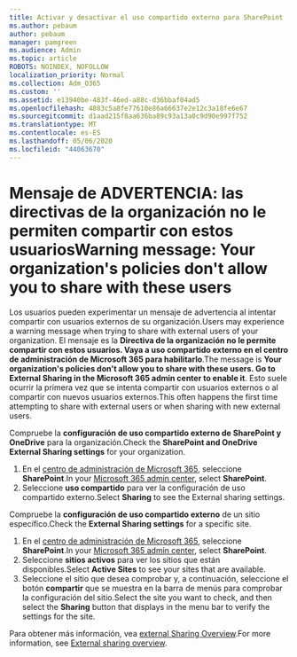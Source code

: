 ```yaml
---
title: Activar y desactivar el uso compartido externo para SharePoint
ms.author: pebaum
author: pebaum
manager: pamgreen
ms.audience: Admin
ms.topic: article
ROBOTS: NOINDEX, NOFOLLOW
localization_priority: Normal
ms.collection: Adm_O365
ms.custom: ''
ms.assetid: e13940be-483f-46ed-a88c-d36bbaf04ad5
ms.openlocfilehash: 4883c5a8fe77610e86a66637e2e12c3a18fe6e67
ms.sourcegitcommit: d1aad215f8aa636ba89c93a13a0c9d90e997f752
ms.translationtype: MT
ms.contentlocale: es-ES
ms.lasthandoff: 05/06/2020
ms.locfileid: "44063670"
---
```

# <a name="warning-message-your-organizations-policies-dont-allow-you-to-share-with-these-users"></a><span data-ttu-id="9595a-102">Mensaje de ADVERTENCIA: las directivas de la organización no le permiten compartir con estos usuarios</span><span class="sxs-lookup"><span data-stu-id="9595a-102">Warning message: Your organization's policies don't allow you to share with these users</span></span>

<span data-ttu-id="9595a-103">Los usuarios pueden experimentar un mensaje de advertencia al intentar compartir con usuarios externos de su organización.</span><span class="sxs-lookup"><span data-stu-id="9595a-103">Users may experience a warning message when trying to share with external users of your organization.</span></span> <span data-ttu-id="9595a-104">El mensaje es la **Directiva de la organización no le permite compartir con estos usuarios. Vaya a uso compartido externo en el centro de administración de Microsoft 365 para habilitarlo**.</span><span class="sxs-lookup"><span data-stu-id="9595a-104">The message is **Your organization's policies don't allow you to share with these users. Go to External Sharing in the Microsoft 365 admin center to enable it**.</span></span> <span data-ttu-id="9595a-105">Esto suele ocurrir la primera vez que se intenta compartir con usuarios externos o al compartir con nuevos usuarios externos.</span><span class="sxs-lookup"><span data-stu-id="9595a-105">This often happens the first time attempting to share with external users or when sharing with new external users.</span></span>

<span data-ttu-id="9595a-106">Compruebe la **configuración de uso compartido externo de SharePoint y OneDrive** para la organización.</span><span class="sxs-lookup"><span data-stu-id="9595a-106">Check the **SharePoint and OneDrive External Sharing settings** for your organization.</span></span>

1. <span data-ttu-id="9595a-107">En el [centro de administración de Microsoft 365](https://admin.microsoft.com/AdminPortal/Home#/homepage">https://admin.microsoft.com/), seleccione **SharePoint**.</span><span class="sxs-lookup"><span data-stu-id="9595a-107">In your [Microsoft 365 admin center](https://admin.microsoft.com/AdminPortal/Home#/homepage">https://admin.microsoft.com/), select **SharePoint**.</span></span>
3. <span data-ttu-id="9595a-108">Seleccione **uso compartido** para ver la configuración de uso compartido externo.</span><span class="sxs-lookup"><span data-stu-id="9595a-108">Select **Sharing** to see the External sharing settings.</span></span>

<span data-ttu-id="9595a-109">Compruebe la **configuración de uso compartido externo** de un sitio específico.</span><span class="sxs-lookup"><span data-stu-id="9595a-109">Check the **External Sharing settings** for a specific site.</span></span>

1. <span data-ttu-id="9595a-110">En el [centro de administración de Microsoft 365](https://admin.microsoft.com/AdminPortal/Home#/homepage">https://admin.microsoft.com/), seleccione **SharePoint**.</span><span class="sxs-lookup"><span data-stu-id="9595a-110">In your [Microsoft 365 admin center](https://admin.microsoft.com/AdminPortal/Home#/homepage">https://admin.microsoft.com/), select **SharePoint**.</span></span>
2. <span data-ttu-id="9595a-111">Seleccione **sitios activos** para ver los sitios que están disponibles.</span><span class="sxs-lookup"><span data-stu-id="9595a-111">Select **Active Sites** to see your sites that are available.</span></span>
3. <span data-ttu-id="9595a-112">Seleccione el sitio que desea comprobar y, a continuación, seleccione el botón **compartir** que se muestra en la barra de menús para comprobar la configuración del sitio.</span><span class="sxs-lookup"><span data-stu-id="9595a-112">Select the site you want to check, and then select the **Sharing** button that displays in the menu bar to verify the settings for the site.</span></span>

<span data-ttu-id="9595a-113">Para obtener más información, vea [external Sharing Overview](https://docs.microsoft.com/sharepoint/external-sharing-overview).</span><span class="sxs-lookup"><span data-stu-id="9595a-113">For more information, see [External sharing overview](https://docs.microsoft.com/sharepoint/external-sharing-overview).</span></span>